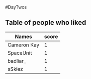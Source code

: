#DayTwos
## Table of people who liked
Names | score
--- | ---
Cameron Kay | 1
SpaceUnit | 1
badliar_ | 1
sSkiez | 1
